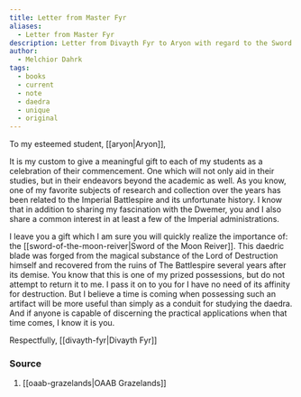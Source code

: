 ```yaml
---
title: Letter from Master Fyr
aliases:
  - Letter from Master Fyr
description: Letter from Divayth Fyr to Aryon with regard to the Sword of the Moon Reiver.
author:
  - Melchior Dahrk
tags:
  - books
  - current
  - note
  - daedra
  - unique
  - original
---
```

To my esteemed student, [[aryon|Aryon]],

It is my custom to give a meaningful gift to each of my students as a celebration of their commencement. One which will not only aid in their studies, but in their endeavors beyond the academic as well. As you know, one of my favorite subjects of research and collection over the years has been related to the Imperial Battlespire and its unfortunate history. I know that in addition to sharing my fascination with the Dwemer, you and I also share a common interest in at least a few of the Imperial administrations.

I leave you a gift which I am sure you will quickly realize the importance of: the [[sword-of-the-moon-reiver|Sword of the Moon Reiver]]. This daedric blade was forged from the magical substance of the Lord of Destruction himself and recovered from the ruins of The Battlespire several years after its demise. You know that this is one of my prized possessions, but do not attempt to return it to me. I pass it on to you for I have no need of its affinity for destruction. But I believe a time is coming when possessing such an artifact will be more useful than simply as a conduit for studying the daedra. And if anyone is capable of discerning the practical applications when that time comes, I know it is you.

Respectfully, [[divayth-fyr|Divayth Fyr]]
### Source
1. [[oaab-grazelands|OAAB Grazelands]]